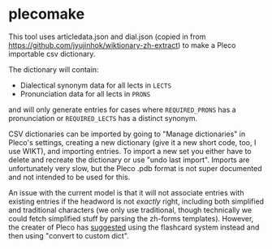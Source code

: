 # plecomake

This tool uses articledata.json and dial.json (copied in from https://github.com/jyujinhok/wiktionary-zh-extract) to make a Pleco importable csv dictionary.

The dictionary will contain:

 - Dialectical synonym data for all lects in `LECTS`
 - Pronunciation data for all lects in `PRONS`

and will only generate entries for cases where `REQUIRED_PRONS` has a pronunciation or `REQUIRED_LECTS` has a distinct synonym.

CSV dictionaries can be imported by going to "Manage dictionaries" in Pleco's settings, creating a new dictionary (give it a new short code, too, I use WIKT), and importing entries. To import a new set you either have to delete and recreate the dictionary or use "undo last import". Imports are unfortunately very slow, but the Pleco .pdb format is not super documented and not intended to be used for this.

An issue with the current model is that it will not associate entries with existing entries if the headword is not *exactly* right, including both simplified and traditional characters (we only use traditional, though technically we could fetch simplified stuff by parsing the zh-forms templates). However, the creater of Pleco has [suggested](https://plecoforums.com/threads/associating-imported-custom-entries-with-existing-entries-not-working-well.6891/) using the flashcard system instead and then using "convert to custom dict".